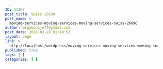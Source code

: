 ```yaml
---
ID: 11367
post_title: Swiss 26690
post_name: >
  moving-services-moving-services-moving-services-swiss-26690
author: mrgabonijeff@gmail.com
post_date: 2018-03-28 01:49:52
layout: page
link: >
  http://localhost/wordpress/moving-services-moving-services-moving-services-swiss-26690/
published: true
tags: [ ]
categories: [ ]
---
```

